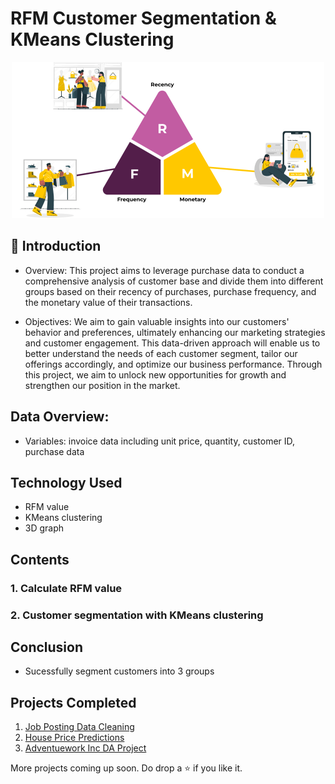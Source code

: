 # RFM Customer Segmentation & KMeans Clustering

<p align="center"><img src="img/rfm-pic.png" height="250" width="500"></p>

## 📌 Introduction
- Overview: This project aims to leverage purchase data to conduct a comprehensive analysis of customer base and divide them into different groups based on their recency of purchases, purchase frequency, and the monetary value of their transactions.

- Objectives: We aim to gain valuable insights into our customers' behavior and preferences, ultimately enhancing our marketing strategies and customer engagement. This data-driven approach will enable us to better understand the needs of each customer segment, tailor our offerings accordingly, and optimize our business performance. Through this project, we aim to unlock new opportunities for growth and strengthen our position in the market.

## Data Overview:
- Variables: invoice data including unit price, quantity, customer ID, purchase data

## Technology Used

<ul>
  <li>RFM value</li>
  <li>KMeans clustering</li>
  <li>3D graph</li>
</ul>

## Contents

<h3>1. Calculate RFM value</h3>
<h3>2. Customer segmentation with KMeans clustering</h3>

## Conclusion

- Sucessfully segment customers into 3 groups

## Projects Completed

1. <a href="https://github.com/lyphuong601/job-postings-data-cleaning">Job Posting Data Cleaning</a>
2. <a href="https://github.com/lyphuong601/data-science/tree/main/linear-regression-BGD-deployment">House Price Predictions</a>
3. <a href="https://github.com/lyphuong601/adventuework-inc-da-project"> Adventuework Inc DA Project</a>

More projects coming up soon. Do drop a ⭐ if you like it.
